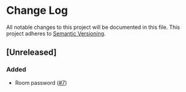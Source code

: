 # Change Log
All notable changes to this project will be documented in this file.
This project adheres to [Semantic Versioning](http://semver.org/).

## [Unreleased]
### Added
- Room password ([#7](https://github.com/ukatama/nekochat/issues/7))
